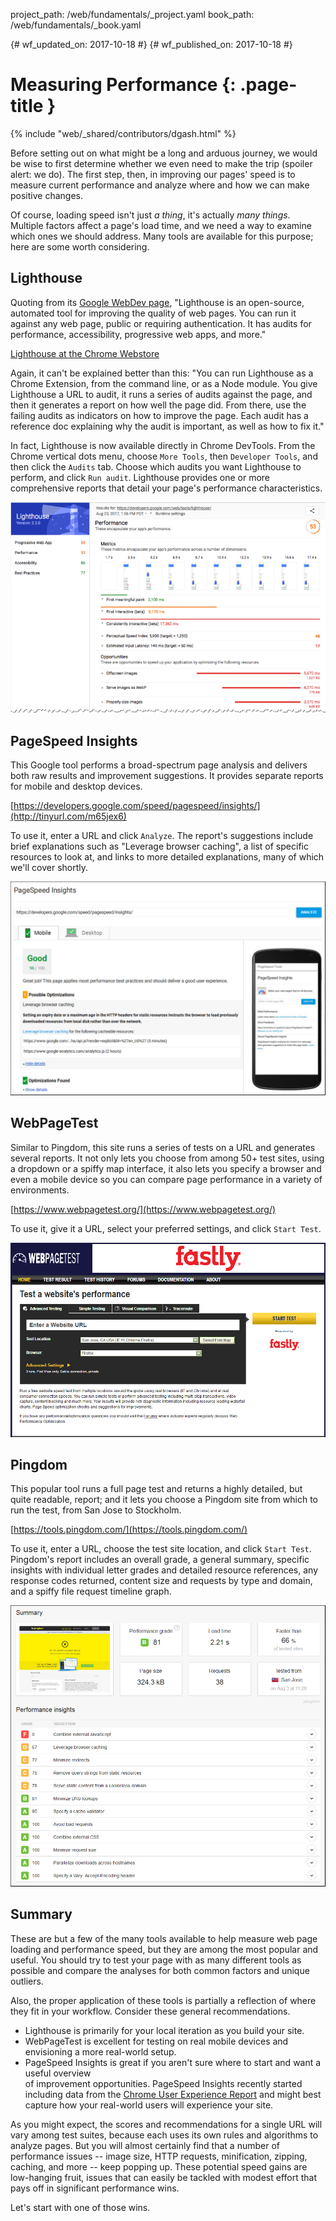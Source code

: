 project_path: /web/fundamentals/_project.yaml
book_path: /web/fundamentals/_book.yaml

{# wf_updated_on: 2017-10-18 #}
{# wf_published_on: 2017-10-18 #}

# Measuring Performance {: .page-title }

{% include "web/_shared/contributors/dgash.html" %}

Before setting out on what might be a long and arduous journey, we would be wise to first 
determine whether we even need to make the trip (spoiler alert: we do). The first step, then, 
in improving our pages' speed is to measure current performance and analyze where and how we 
can make positive changes.

Of course, loading speed isn't just *a thing*, it's actually *many things*. Multiple factors 
affect a page's load time, and we need a way to examine which ones we should address. Many 
tools are available for this purpose; here are some worth considering.

## Lighthouse

Quoting from its [Google WebDev page](http://tinyurl.com/y9fxgxhm), 
"Lighthouse is an open-source, automated tool for improving the quality of web pages. You 
can run it against any web page, public or requiring authentication. It has audits for 
performance, accessibility, progressive web apps, and more." 

[Lighthouse at the Chrome Webstore](https://chrome.google.com/webstore/detail/lighthouse/blipmdconlkpinefehnmjammfjpmpbjk)

Again, it can't be explained better than this: "You can run Lighthouse as a Chrome Extension, 
from the command line, or as a Node module. You give Lighthouse a URL to audit, it runs a 
series of audits against the page, and then it generates a report on how well the page did. 
From there, use the failing audits as indicators on how to improve the page. Each audit has 
a reference doc explaining why the audit is important, as well as how to fix it."

In fact, Lighthouse is now available directly in Chrome DevTools. From the Chrome vertical 
dots menu, choose `More Tools`, then `Developer Tools`, and then click the `Audits` tab. 
Choose which audits you want Lighthouse to perform, and click `Run audit`. Lighthouse 
provides one or more comprehensive reports that detail your page's performance characteristics.

![Lighthouse](images/image_200.png)

## PageSpeed Insights

This Google tool performs a broad-spectrum page analysis and delivers both raw results and 
improvement suggestions. It provides separate reports for mobile and desktop devices.

[https://developers.google.com/speed/pagespeed/insights/](http://tinyurl.com/m65jex6)

To use it, enter a URL and click `Analyze`. The report's suggestions include brief 
explanations such as "Leverage browser caching", a list of specific resources to look at, 
and links to more detailed explanations, many of which we'll cover shortly. 

![PageSpeed Insights](images/image_201.png)

## WebPageTest

Similar to Pingdom, this site runs a series of tests on a URL and generates several reports. 
It not only lets you choose from among 50+ test sites, using a dropdown or a spiffy map 
interface, it also lets you specify a browser and even a mobile device so you can compare 
page performance in a variety of environments.

[https://www.webpagetest.org/](https://www.webpagetest.org/)

To use it, give it a URL, select your preferred settings, and click `Start Test`.

![WebPageTest](images/image_203.png)

## Pingdom

This popular tool runs a full page test and returns a highly detailed, but quite readable, 
report; and it lets you choose a Pingdom site from which to run the test, from San Jose 
to Stockholm.

[https://tools.pingdom.com/](https://tools.pingdom.com/)

To use it, enter a URL, choose the test site location, and click `Start Test`. Pingdom's 
report includes an overall grade, a general summary, specific insights with individual 
letter grades and detailed resource references, any response codes returned, content size 
and requests by type and domain, and a spiffy file request timeline graph.

![Pingdom](images/image_202.png)

## Summary

These are but a few of the many tools available to help measure web page loading and 
performance speed, but they are among the most popular and useful. You should try to test 
your page with as many different tools as possible and compare the analyses for both common 
factors and unique outliers.

Also, the proper application of these tools is partially a reflection of where they fit in 
your workflow. Consider these general recommendations.

 - Lighthouse is primarily for your local iteration as you build your site.
 - WebPageTest is excellent for testing on real mobile devices and envisioning a more 
 real-world setup.
 - PageSpeed Insights is great if you aren't sure where to start and want a useful overview  
 of improvement opportunities. PageSpeed Insights recently started including data from the 
 [Chrome User Experience Report](https://developers.google.com/web/tools/chrome-user-experience-report/) 
 and might best capture how your real-world users will experience your site.

As you might expect, the scores and recommendations for a single URL will vary among test 
suites, because each uses its own rules and algorithms to analyze pages. But you will 
almost certainly find that a number of performance issues -- image size, HTTP requests, 
minification, zipping, caching, and more -- keep popping up. These potential speed gains 
are low-hanging fruit, issues that can easily be tackled with modest effort that pays off 
in significant performance wins.

Let's start with one of those wins.
